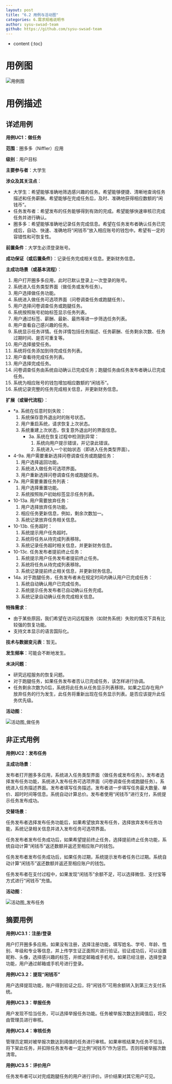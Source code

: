 ```yaml
---
layout: post
title: "6.2 用例与活动图"
categories: 6.需求规格说明书
author: sysu-swsad-team
github: https://github.com/sysu-swsad-team
---
```


* content
{:toc}

# 用例图

<img src="https://github.com/sysu-swsad-team/sysu-swsad-team.github.io/raw/master/_posts/images/UML/用例图.jpg" alt="用例图" />

# 用例描述

## 详述用例

**用例UC1：做任务**

**范围**：圈多多（Niffler）应用

**级别**：用户目标

**主要参与者**：大学生

**涉众及其关注点**：

- 大学生：希望能够准确地筛选感兴趣的任务。希望能够便捷、清晰地查询任务描述和任务薪酬。希望能够在完成任务后，及时、准确地获得相应数额的“闲钱币”。
- 任务发布者：希望发布的任务能够得到有效的完成。希望能够快速审核已完成任务并进行确认。
- 圈多多：希望能够准确地记录任务完成信息。希望在任务发布者确认任务已完成后，自动、快速、准确地将“闲钱币”放入相应账号的钱包中。希望有一定的容错性和可恢复性。

**前置条件**：大学生必须登录账号。

**成功保证（或后置条件）**：记录任务完成相关信息。更新财务信息。

**主成功场景（或基本流程）**：

1. 用户打开圈多多应用，此时已默认登录上一次登录的账号。
2. 系统进入任务类型界面（做任务或发布任务）。
3. 用户选择做任务功能。
4. 系统进入做任务可选项界面（问卷调查任务或跑腿任务）。
5. 用户选择问卷调查任务或跑腿任务。
6. 系统按照账号初始标签显示任务列表。
7. 用户通过标签、薪酬、最新、最热等进一步筛选任务列表。
8. 用户查看自己感兴趣的任务。
9. 系统显示任务详情。任务详情包括任务描述、任务薪酬、任务剩余次数、任务过期时间、是否可重复等。
10. 用户选择接受任务。
11. 系统将任务添加到待完成任务列表。
12. 用户查看待完成任务列表。
13. 用户选择完成任务。
14. 问卷调查任务由系统自动确认已完成任务；跑腿任务由任务发布者确认已完成任务。
15. 系统为相应账号的钱包增加相应数额的“闲钱币”。
16. 系统记录完整的任务完成相关信息，并更新财务信息。

**扩展（或替代流程）**：

- *a. 系统在任意时刻失败：
	1. 系统保存意外退出时的账号状态。
	2. 用户重启系统，请求恢复上次状态。
	3. 系统重建上次状态，恢复意外退出时的界面信息。
		- 3a. 系统在恢复过程中检测到异常：
			1. 系统向用户提示错误，并记录此错误。
			2. 系统进入一个初始状态（即进入任务类型界面）。
- 4-9a. 用户需要重新选择问卷调查任务或跑腿任务：
	1. 用户选择返回功能。
	2. 系统进入做任务可选项界面。
	3. 用户重新选择问卷调查任务或跑腿任务。
- 7a. 用户需要重置任务列表：
	1. 用户选择重置功能。
	2. 系统按照账户初始标签显示任务列表。
- 10-13a. 用户需要放弃任务：
	1. 用户选择放弃任务功能。
	2. 相应任务更新信息，例如，剩余次数加一。
	2. 系统记录放弃任务相关信息。
- 10-13b. 任务超时：
	1. 系统提示用户任务超时。
	2. 系统将任务从待完成列表移除。
	4. 系统记录任务超时相关信息，并更新财务信息。
- 10-13c. 任务发布者提前终止任务：
	1. 系统提示用户任务发布者提前终止任务。
	2. 系统将任务从待完成列表移除。
	4. 系统记录提前终止相关信息，并更新财务信息。
- 14a. 对于跑腿任务，任务发布者未在规定时间内确认用户已完成任务：
	1. 系统自动确认用户已完成任务。
	2. 系统提示任务发布者已自动确认任务完成。
	3. 系统记录自动确认任务完成相关信息。

**特殊需求**：

- 由于某些原因，我们希望在访问远程服务（如财务系统）失败的情况下具有比较强的恢复功能。
- 支持文本显示的语言国际化。

**技术与数据变元表**：暂无。

**发生频率**：可能会不断地发生。

**未决问题**：

- 研究远程服务的恢复问题。
- 对于跑腿任务，如果任务发布者否认已完成任务，该怎样进行协调。
- 任务剩余次数为0后，系统将此任务从任务显示列表移除。如果之后存在用户放弃任务的行为发生，此任务将重新出现在任务显示列表。是否应该提升此任务优先级。

**活动图**：

<img src="https://github.com/sysu-swsad-team/sysu-swsad-team.github.io/raw/master/_posts/images/UML/活动图_做任务.jpg" alt="活动图_做任务" />

## 非正式用例

**用例UC2：发布任务**

**主成功场景**：

发布者打开圈多多应用，系统进入任务类型界面（做任务或发布任务）。发布者选择发布任务功能，系统进入发布任务可选项界面（问卷调查任务或跑腿任务）。系统进入任务描述界面。发布者填写任务描述。发布者进一步填写任务最大数量、单价、超时时间等信息。系统自动计算总价。发布者使用“闲钱币”进行支付，系统提示任务发布成功。

**交替场景**：

任务发布者选择发布任务功能后，如果希望放弃发布任务，选择放弃发布任务功能，系统记录相关信息并进入发布任务可选项界面。

任务发布者发布任务成功后，如果希望提前终止任务，选择提前终止任务功能，系统自动计算“闲钱币”返还数额并返还至相应账户的钱包。

任务发布者发布任务成功后，如果任务过期，系统提示发布者任务已过期。系统自动计算“闲钱币”返还数额并返还至相应账户的钱包。

任务发布者在支付过程中，如果发现“闲钱币”余额不足，可以选择微信、支付宝等方式进行“闲钱币”充值。

**活动图**：

<img src="https://github.com/sysu-swsad-team/sysu-swsad-team.github.io/raw/master/_posts/images/UML/活动图_发布任务.jpg" alt="活动图_发布任务" />

## 摘要用例

**用例UC3.1：注册/登录**

用户打开圈多多应用。如果没有注册，选择注册功能，填写姓名、学号、年龄、性别、年级和专业等信息，并上传学生证正面照片进行验证。验证成功后，可以设置昵称、头像，选择感兴趣的标签，并绑定邮箱或手机号。如果已经注册，选择登录功能，用户通过邮箱或手机号进行登录。

**用例UC3.2：提现“闲钱币”**

用户选择提现功能，账户得到验证之后，将“闲钱币”可用余额转入到第三方支付系统。

**用例UC3.3：举报任务**

用户发现不恰当任务，可以选择举报任务功能。任务被举报次数达到阈值后，将交由管理员进行审核。

**用例UC3.4：审核任务**

管理员定期对被举报次数达到阈值的任务进行审核。如果审核结果为任务不恰当，将下架此任务，并扣除任务发布者一定比例“闲钱币”作为惩罚。否则将被举报次数清零。

**用例UC3.5：评价用户**

任务发布者可以对完成跑腿任务的用户进行评价。评价结果对其它用户可见。
